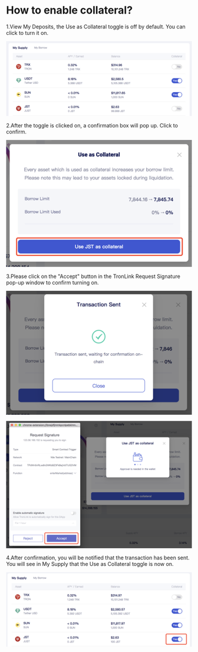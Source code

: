 # How to enable collateral?

1.View My Deposits, the Use as Collateral toggle is off by default. You can click to turn it on.

![](<../../../.gitbook/assets/图片 (1).png>)

2.After the toggle is clicked on, a confirmation box will pop up. Click to confirm.

![](<../../../.gitbook/assets/图片 (25).png>)

3.Please click on the "Accept" button in the TronLink Request Signature pop-up window to confirm turning on.

![](<../../../.gitbook/assets/图片 (20).png>)

![](<../../../.gitbook/assets/图片 (9).png>)

4.After confirmation, you will be notified that the transaction has been sent. You will see in My Supply  that the Use as Collateral toggle is now on.

![](<../../../.gitbook/assets/图片 (12).png>)

